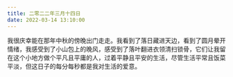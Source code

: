 ```yaml
---
title: 二零二二年三月十四日
date: 2022-03-14 13:10:00
---
```


我很庆幸能在那年中秋的傍晚出门走走。我看到了落日藏进天边，看到了圆月晕开情绪，我感受到了小山包上的晚风，感受到了落叶翻进衣领清扫锁骨，它们让我留在这个小地方做个平凡且平庸的人，过着平静且平安的生活，尽管生活平常且饭菜平淡，但这日子的每分每秒都是我对生活的爱意。